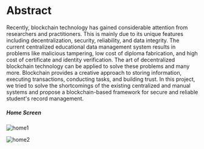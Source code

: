 # Abstract

Recently, blockchain technology has gained considerable attention from researchers and practitioners. This is mainly due to its unique features including decentralization, security, reliability, and data integrity. The current centralized educational data management system results in problems like malicious tampering, low cost of diploma fabrication, and high cost of certificate and identity verification. The art of decentralized blockchain technology can be applied to solve these problems and many more. Blockchain provides a creative approach to storing information, executing transactions, conducting tasks, and building trust. In this project, we tried to solve the shortcomings of the existing centralized and manual systems and propose a blockchain-based framework for secure and reliable student's record management.

##### Home Screen

![home1](https://github.com/sanyabhanot/Academic-verify/assets/111521883/e9cf1026-bd01-4336-ba9b-bc3c6a4e01eb)

![home2](https://github.com/sanyabhanot/Academic-verify/assets/111521883/5e7d63ab-fe1a-4e4a-97ea-312454583ddf)
